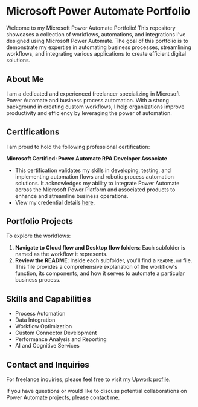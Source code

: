 # Microsoft Power Automate Portfolio

Welcome to my Microsoft Power Automate Portfolio! This repository showcases a collection of workflows, automations, and integrations I've designed using Microsoft Power Automate. The goal of this portfolio is to demonstrate my expertise in automating business processes, streamlining workflows, and integrating various applications to create efficient digital solutions.

## About Me

I am a dedicated and experienced freelancer specializing in Microsoft Power Automate and business process automation. With a strong background in creating custom workflows, I help organizations improve productivity and efficiency by leveraging the power of automation.

## Certifications

I am proud to hold the following professional certification:

**Microsoft Certified: Power Automate RPA Developer Associate**
  - This certification validates my skills in developing, testing, and implementing automation flows and robotic process automation solutions. It acknowledges my ability to integrate Power Automate across the Microsoft Power Platform and associated products to enhance and streamline business operations.
  - View my credential details [here](https://learn.microsoft.com/en-us/users/85165808/credentials/b24ef6587eec57c7).


## Portfolio Projects

To explore the workflows:

1. **Navigate to Cloud flow and Desktop flow folders**: Each subfolder is named as the workflow it represents.
2. **Review the README**: Inside each subfolder, you'll find a `README.md` file. This file provides a comprehensive explanation of the workflow's function, its components, and how it serves to automate a particular business process.


## Skills and Capabilities

- Process Automation
- Data Integration
- Workflow Optimization
- Custom Connector Development
- Performance Analysis and Reporting
- AI and Cognitive Services

## Contact and Inquiries

For freelance inquiries, please feel free to visit my [Upwork profile](https://www.upwork.com/freelancers/~01f87b63bb7045bb0c).

If you have questions or would like to discuss potential collaborations on Power Automate projects, please contact me.

